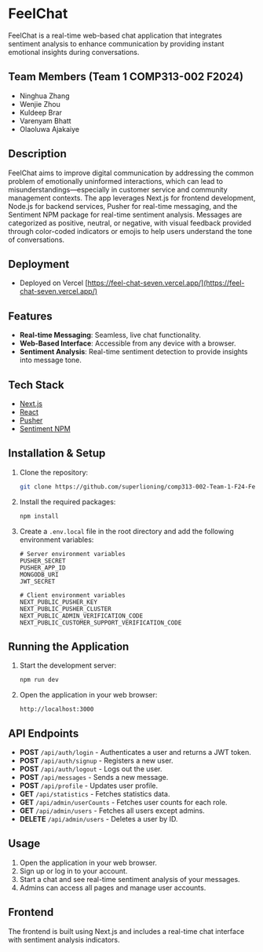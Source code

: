 # FeelChat

FeelChat is a real-time web-based chat application that integrates sentiment analysis to enhance communication by providing instant emotional insights during conversations.

## Team Members (Team 1 COMP313-002 F2024)
- Ninghua Zhang
- Wenjie Zhou
- Kuldeep Brar
- Varenyam Bhatt
- Olaoluwa Ajakaiye

## Description
FeelChat aims to improve digital communication by addressing the common problem of emotionally uninformed interactions, which can lead to misunderstandings—especially in customer service and community management contexts. The app leverages Next.js for frontend development, Node.js for backend services, Pusher for real-time messaging, and the Sentiment NPM package for real-time sentiment analysis. Messages are categorized as positive, neutral, or negative, with visual feedback provided through color-coded indicators or emojis to help users understand the tone of conversations.

## Deployment
- Deployed on Vercel [https://feel-chat-seven.vercel.app/](https://feel-chat-seven.vercel.app/)

## Features
- **Real-time Messaging**: Seamless, live chat functionality.
- **Web-Based Interface**: Accessible from any device with a browser.
- **Sentiment Analysis**: Real-time sentiment detection to provide insights into message tone.

## Tech Stack
- [Next.js](https://nextjs.org/)
- [React](https://reactjs.org/)
- [Pusher](https://pusher.com/)
- [Sentiment NPM](https://www.npmjs.com/package/sentiment)

## Installation & Setup
1. Clone the repository:
    ```bash
    git clone https://github.com/superlioning/comp313-002-Team-1-F24-FeelChat.git
    ```

2. Install the required packages:
    ```bash
    npm install
    ```

3. Create a `.env.local` file in the root directory and add the following environment variables:
    ```plaintext
    # Server environment variables
    PUSHER_SECRET
    PUSHER_APP_ID
    MONGODB_URI
    JWT_SECRET

    # Client environment variables
    NEXT_PUBLIC_PUSHER_KEY
    NEXT_PUBLIC_PUSHER_CLUSTER
    NEXT_PUBLIC_ADMIN_VERIFICATION_CODE
    NEXT_PUBLIC_CUSTOMER_SUPPORT_VERIFICATION_CODE
    ```

## Running the Application
1. Start the development server:
    ```bash
    npm run dev
    ```

2. Open the application in your web browser:
    ```plaintext
    http://localhost:3000
    ```

## API Endpoints
- **POST** `/api/auth/login` - Authenticates a user and returns a JWT token.
- **POST** `/api/auth/signup` - Registers a new user.
- **POST** `/api/auth/logout` - Logs out the user.
- **POST** `/api/messages` - Sends a new message.
- **POST** `/api/profile` - Updates user profile.
- **GET** `/api/statistics` - Fetches statistics data.
- **GET** `/api/admin/userCounts` - Fetches user counts for each role.
- **GET** `/api/admin/users` - Fetches all users except admins.
- **DELETE** `/api/admin/users` - Deletes a user by ID.

## Usage
1. Open the application in your web browser.
2. Sign up or log in to your account.
3. Start a chat and see real-time sentiment analysis of your messages.
4. Admins can access all pages and manage user accounts.

## Frontend
The frontend is built using Next.js and includes a real-time chat interface with sentiment analysis indicators.